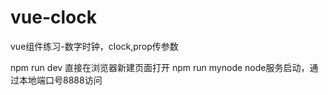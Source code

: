 # vue-clock
vue组件练习-数字时钟，clock,prop传参数

npm run dev 直接在浏览器新建页面打开
npm run mynode node服务启动，通过本地端口号8888访问
